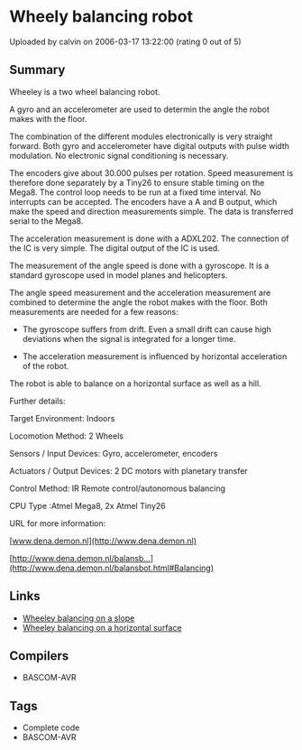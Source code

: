 # Wheely balancing robot

Uploaded by calvin on 2006-03-17 13:22:00 (rating 0 out of 5)

## Summary

Wheeley is a two wheel balancing robot.  

A gyro and an accelerometer are used to determin the angle the robot makes with the floor.  

The combination of the different modules electronically is very straight forward. Both gyro and accelerometer have digital outputs with pulse width modulation. No electronic signal conditioning is necessary.  

The encoders give about 30.000 pulses per rotation. Speed measurement is therefore done separately by a Tiny26 to ensure stable timing on the Mega8. The control loop needs to be run at a fixed time interval. No interrupts can be accepted. The encoders have a A and B output, which make the speed and direction measurements simple. The data is transferred serial to the Mega8.  

The acceleration measurement is done with a ADXL202. The connection of the IC is very simple. The digital output of the IC is used.  

The measurement of the angle speed is done with a gyroscope. It is a standard gyroscope used in model planes and helicopters.  

The angle speed measurement and the acceleration measurement are combined to determine the angle the robot makes with the floor. Both measurements are needed for a few reasons:  

- The gyroscope suffers from drift. Even a small drift can cause high deviations when the signal is integrated for a longer time.  

- The acceleration measurement is influenced by horizontal acceleration of the robot. 


The robot is able to balance on a horizontal surface as well as a hill. 


Further details:  

Target Environment: Indoors  

Locomotion Method: 2 Wheels  

Sensors / Input Devices: Gyro, accelerometer, encoders  

Actuators / Output Devices: 2 DC motors with planetary transfer  

Control Method: IR Remote control/autonomous balancing  

CPU Type :Atmel Mega8, 2x Atmel Tiny26  

URL for more information:  

[www.dena.demon.nl](http://www.dena.demon.nl)  

[http://www.dena.demon.nl/balansb...](http://www.dena.demon.nl/balansbot.html#Balancing)

## Links

- [Wheeley balancing on a slope](http://www.dena.demon.nl/Balans5.mpg)
- [Wheeley balancing on a horizontal surface](http://www.dena.demon.nl/Balans4.mpg)

## Compilers

- BASCOM-AVR

## Tags

- Complete code
- BASCOM-AVR

